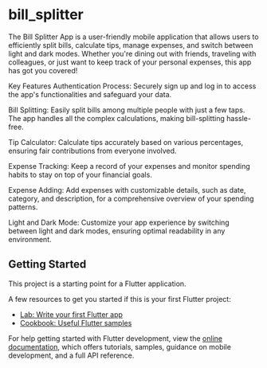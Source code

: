 # bill_splitter

The Bill Splitter App is a user-friendly mobile application that allows users to efficiently split bills, calculate tips, manage expenses, and switch between light and dark modes. Whether you're dining out with friends, traveling with colleagues, or just want to keep track of your personal expenses, this app has got you covered!

Key Features Authentication Process: Securely sign up and log in to access the app's functionalities and safeguard your data.

Bill Splitting: Easily split bills among multiple people with just a few taps. The app handles all the complex calculations, making bill-splitting hassle-free.

Tip Calculator: Calculate tips accurately based on various percentages, ensuring fair contributions from everyone involved.

Expense Tracking: Keep a record of your expenses and monitor spending habits to stay on top of your financial goals.

Expense Adding: Add expenses with customizable details, such as date, category, and description, for a comprehensive overview of your spending patterns.

Light and Dark Mode: Customize your app experience by switching between light and dark modes, ensuring optimal readability in any environment.

## Getting Started

This project is a starting point for a Flutter application.

A few resources to get you started if this is your first Flutter project:

- [Lab: Write your first Flutter app](https://docs.flutter.dev/get-started/codelab)
- [Cookbook: Useful Flutter samples](https://docs.flutter.dev/cookbook)

For help getting started with Flutter development, view the
[online documentation](https://docs.flutter.dev/), which offers tutorials,
samples, guidance on mobile development, and a full API reference.
